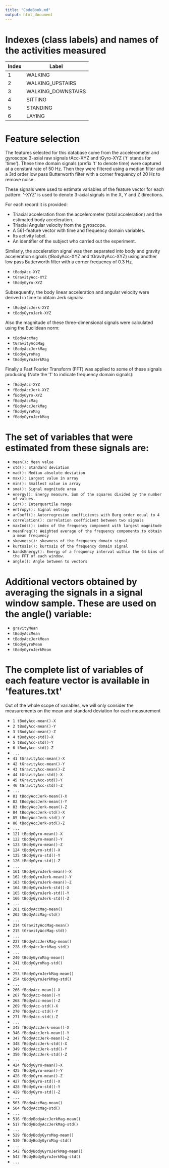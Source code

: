 ```yaml
---
title: "CodeBook.md"
output: html_document
---
```


# Indexes (class labels) and names of the activities measured

Index  | Label
------ | -------------------
1      | WALKING
2      | WALKING_UPSTAIRS
3      | WALKING_DOWNSTAIRS
4      | SITTING
5      | STANDING
6      | LAYING

# Feature selection
 
The features selected for this database come from the accelerometer and gyroscope 3-axial raw signals tAcc-XYZ and tGyro-XYZ ('t' stands for 'time'). These time domain signals (prefix 't' to denote time) were captured at a constant rate of 50 Hz. Then they were filtered using a median filter and a 3rd order low pass Butterworth filter with a corner frequency of 20 Hz to remove noise.

These signals were used to estimate variables of the feature vector for each pattern: '-XYZ' is used to denote 3-axial signals in the X, Y and Z directions.

For each record it is provided:

* Triaxial acceleration from the accelerometer (total acceleration) and the estimated body acceleration.
* Triaxial Angular velocity from the gyroscope. 
* A 561-feature vector with time and frequency domain variables. 
* Its activity label. 
* An identifier of the subject who carried out the experiment.

Similarly, the acceleration signal was then separated into body and gravity acceleration signals (tBodyAcc-XYZ and tGravityAcc-XYZ) using another low pass Butterworth filter with a corner frequency of 0.3 Hz.
  + `tBodyAcc-XYZ`
  + `tGravityAcc-XYZ`
  + `tBodyGyro-XYZ`

Subsequently, the body linear acceleration and angular velocity were derived in time to obtain Jerk signals:
  + `tBodyAccJerk-XYZ`
  + `tBodyGyroJerk-XYZ`

Also the magnitude of these three-dimensional signals were calculated using the Euclidean norm:
  + `tBodyAccMag`
  + `tGravityAccMag`
  + `tBodyAccJerkMag`
  + `tBodyGyroMag`
  + `tBodyGyroJerkMag`

Finally a Fast Fourier Transform (FFT) was applied to some of these signals producing (Note the 'f' to indicate frequency domain signals):
  + `fBodyAcc-XYZ`
  + `fBodyAccJerk-XYZ`
  + `fBodyGyro-XYZ`
  + `fBodyAccMag`
  + `fBodyAccJerkMag`
  + `fBodyGyroMag`
  + `fBodyGyroJerkMag`

# The set of variables that were estimated from these signals are: 

  + `mean(): Mean value`
  + `std(): Standard deviation`
  + `mad(): Median absolute deviation`
  + `max(): Largest value in array`
  + `min(): Smallest value in array`
  + `sma(): Signal magnitude area`
  + `energy(): Energy measure. Sum of the squares divided by the number of values.`
  + `iqr(): Interquartile range`
  + `entropy(): Signal entropy`
  + `arCoeff(): Autorregresion coefficients with Burg order equal to 4`
  + `correlation(): correlation coefficient between two signals`
  + `maxInds(): index of the frequency component with largest magnitude`
  + `meanFreq(): Weighted average of the frequency components to obtain a mean frequency`
  + `skewness(): skewness of the frequency domain signal`
  + `kurtosis(): kurtosis of the frequency domain signal`
  + `bandsEnergy(): Energy of a frequency interval within the 64 bins of the FFT of each window.`
  + `angle(): Angle between to vectors`

# Additional vectors obtained by averaging the signals in a signal window sample. These are used on the angle() variable:

  + `gravityMean`
  + `tBodyAccMean`
  + `tBodyAccJerkMean`
  + `tBodyGyroMean`
  + `tBodyGyroJerkMean`

# The complete list of variables of each feature vector is available in 'features.txt'
 
Out of the whole scope of variables, we will only consider the measurements on the mean and standard deviation for each measurement

  + `1 tBodyAcc-mean()-X`
  + `2 tBodyAcc-mean()-Y`
  + `3 tBodyAcc-mean()-Z`
  + `4 tBodyAcc-std()-X`
  + `5 tBodyAcc-std()-Y`
  + `6 tBodyAcc-std()-Z`
  + `...`
  + `41 tGravityAcc-mean()-X`
  + `42 tGravityAcc-mean()-Y`
  + `43 tGravityAcc-mean()-Z`
  + `44 tGravityAcc-std()-X`
  + `45 tGravityAcc-std()-Y`
  + `46 tGravityAcc-std()-Z`
  + `...`
  + `81 tBodyAccJerk-mean()-X`
  + `82 tBodyAccJerk-mean()-Y`
  + `83 tBodyAccJerk-mean()-Z`
  + `84 tBodyAccJerk-std()-X`
  + `85 tBodyAccJerk-std()-Y`
  + `86 tBodyAccJerk-std()-Z`
  + `...`
  + `121 tBodyGyro-mean()-X`
  + `122 tBodyGyro-mean()-Y`
  + `123 tBodyGyro-mean()-Z`
  + `124 tBodyGyro-std()-X`
  + `125 tBodyGyro-std()-Y`
  + `126 tBodyGyro-std()-Z`
  + `...`
  + `161 tBodyGyroJerk-mean()-X`
  + `162 tBodyGyroJerk-mean()-Y`
  + `163 tBodyGyroJerk-mean()-Z`
  + `164 tBodyGyroJerk-std()-X`
  + `165 tBodyGyroJerk-std()-Y`
  + `166 tBodyGyroJerk-std()-Z`
  + `...`
  + `201 tBodyAccMag-mean()`
  + `202 tBodyAccMag-std()`
  + `...`
  + `214 tGravityAccMag-mean()`
  + `215 tGravityAccMag-std()`
  + `...`
  + `227 tBodyAccJerkMag-mean()`
  + `228 tBodyAccJerkMag-std()`
  + `...`
  + `240 tBodyGyroMag-mean()`
  + `241 tBodyGyroMag-std()`
  + `...`
  + `253 tBodyGyroJerkMag-mean()`
  + `254 tBodyGyroJerkMag-std()`
  + `...`
  + `266 fBodyAcc-mean()-X`
  + `267 fBodyAcc-mean()-Y`
  + `268 fBodyAcc-mean()-Z`
  + `269 fBodyAcc-std()-X`
  + `270 fBodyAcc-std()-Y`
  + `271 fBodyAcc-std()-Z`
  + `...`
  + `345 fBodyAccJerk-mean()-X`
  + `346 fBodyAccJerk-mean()-Y`
  + `347 fBodyAccJerk-mean()-Z`
  + `348 fBodyAccJerk-std()-X`
  + `349 fBodyAccJerk-std()-Y`
  + `350 fBodyAccJerk-std()-Z`
  + `...`
  + `424 fBodyGyro-mean()-X`
  + `425 fBodyGyro-mean()-Y`
  + `426 fBodyGyro-mean()-Z`
  + `427 fBodyGyro-std()-X`
  + `428 fBodyGyro-std()-Y`
  + `429 fBodyGyro-std()-Z`
  + `...`
  + `503 fBodyAccMag-mean()`
  + `504 fBodyAccMag-std()`
  + `...`
  + `516 fBodyBodyAccJerkMag-mean()`
  + `517 fBodyBodyAccJerkMag-std()`
  + `...`
  + `529 fBodyBodyGyroMag-mean()`
  + `530 fBodyBodyGyroMag-std()`
  + `...`
  + `542 fBodyBodyGyroJerkMag-mean()`
  + `543 fBodyBodyGyroJerkMag-std()`
  + `...`